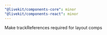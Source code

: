 ```yaml
---
"@livekit/components-core": minor
"@livekit/components-react": minor
---
```


Make trackReferences required for layout comps
